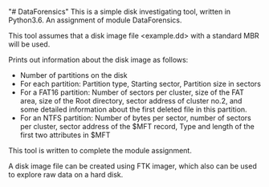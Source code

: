 "# DataForensics" 
This is a simple disk investigating tool, written in Python3.6. An assignment of module DataForensics. 

This tool assumes that a disk image file <example.dd> with a standard MBR will be used.

Prints out information about the disk image as follows:
* Number of partitions on the disk
* For each partition: Partition type, Starting sector, Partition size in sectors
* For a FAT16 partition: Number of sectors per cluster, size of the FAT area, size of the Root directory, sector address of cluster no.2, and some detailed information about the first deleted file in this partition.
* For an NTFS partition: Number of bytes per sector, number of sectors per cluster, sector address of the $MFT record, Type and length of the first two attributes in $MFT

This tool is written to complete the module assignment.

A disk image file can be created using FTK imager, which also can be used to explore raw data on a hard disk.
